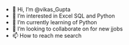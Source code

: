 - 👋 Hi, I’m @vikas_Gupta
- 👀 I’m interested in Excel SQL and Python
- 🌱 I’m currently learning of Python
- 💞️ I’m looking to collaborate on for new jjobs
- 📫 How to reach me search

<!---
vikas9t9/vikas9t9 is a ✨ special ✨ repository because its `README.md` (this file) appears on your GitHub profile.
You can click the Preview link to take a look at your changes.
--->
